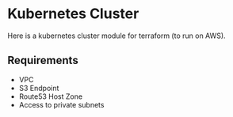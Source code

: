 # Kubernetes Cluster

Here is a kubernetes cluster module for terraform (to run on AWS).

## Requirements

* VPC
* S3 Endpoint
* Route53 Host Zone
* Access to private subnets
